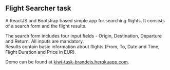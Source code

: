 ## Flight Searcher task

A ReactJS and Bootstrap based simple app for searching flights. It consists of a search form and the flight results.  

The search form includes four input fields - Origin, Destination, Departure and Return. All inputs are mandatory.  
Results contain basic information about flights (From, To, Date and Time, Flight Duration and Price in EUR).

Demo can be found at [kiwi-task-brandejs.herokuapp.com](http://kiwi-task-brandejs.herokuapp.com).
